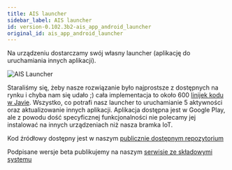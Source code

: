```yaml
---
title: AIS launcher
sidebar_label: AIS launcher
id: version-0.102.3b2-ais_app_android_launcher
original_id: ais_app_android_launcher
---
```



Na urządzeniu dostarczamy swój własny launcher (aplikację do uruchamiania innych aplikacji).  

![AIS Launcher](/AIS-docs/img/en/frontend/ais_launcher_apk_screen.png)

Staraliśmy się, żeby nasze rozwiązanie było najprostsze z dostępnych na rynku i chyba nam się udało ;) cała implementacja to około 600 [linijek kodu w Javie](https://github.com/sviete/AIS-launcher).
Wszystko, co potrafi nasz launcher to uruchamianie 5 aktywności oraz aktualizowanie innych aplikacji. Aplikacja dostępna jest w Google Play, ale z powodu dość specyficznej funkcjonalności nie polecamy jej instalować na innych urządzeniach niż nasza bramka IoT.


Kod źródłowy dostępny jest w naszym [publicznie dostępnym repozytorium](https://github.com/sviete/AIS-launcher)

Podpisane wersje beta publikujemy na naszym [serwisie ze składowymi systemu](https://powiedz.co/ota/)

